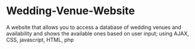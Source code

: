 # Wedding-Venue-Website
A website that allows you to access a database of wedding venues and availability and shows the available ones based on user input; using AJAX, CSS, javascript, HTML, php
